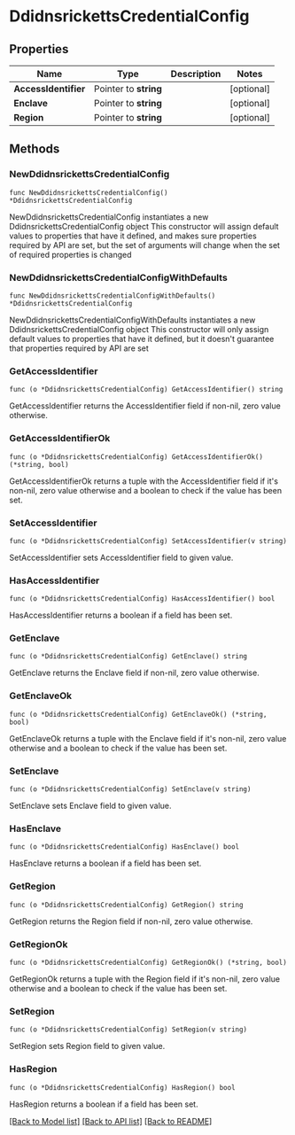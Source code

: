 # DdidnsrickettsCredentialConfig

## Properties

Name | Type | Description | Notes
------------ | ------------- | ------------- | -------------
**AccessIdentifier** | Pointer to **string** |  | [optional] 
**Enclave** | Pointer to **string** |  | [optional] 
**Region** | Pointer to **string** |  | [optional] 

## Methods

### NewDdidnsrickettsCredentialConfig

`func NewDdidnsrickettsCredentialConfig() *DdidnsrickettsCredentialConfig`

NewDdidnsrickettsCredentialConfig instantiates a new DdidnsrickettsCredentialConfig object
This constructor will assign default values to properties that have it defined,
and makes sure properties required by API are set, but the set of arguments
will change when the set of required properties is changed

### NewDdidnsrickettsCredentialConfigWithDefaults

`func NewDdidnsrickettsCredentialConfigWithDefaults() *DdidnsrickettsCredentialConfig`

NewDdidnsrickettsCredentialConfigWithDefaults instantiates a new DdidnsrickettsCredentialConfig object
This constructor will only assign default values to properties that have it defined,
but it doesn't guarantee that properties required by API are set

### GetAccessIdentifier

`func (o *DdidnsrickettsCredentialConfig) GetAccessIdentifier() string`

GetAccessIdentifier returns the AccessIdentifier field if non-nil, zero value otherwise.

### GetAccessIdentifierOk

`func (o *DdidnsrickettsCredentialConfig) GetAccessIdentifierOk() (*string, bool)`

GetAccessIdentifierOk returns a tuple with the AccessIdentifier field if it's non-nil, zero value otherwise
and a boolean to check if the value has been set.

### SetAccessIdentifier

`func (o *DdidnsrickettsCredentialConfig) SetAccessIdentifier(v string)`

SetAccessIdentifier sets AccessIdentifier field to given value.

### HasAccessIdentifier

`func (o *DdidnsrickettsCredentialConfig) HasAccessIdentifier() bool`

HasAccessIdentifier returns a boolean if a field has been set.

### GetEnclave

`func (o *DdidnsrickettsCredentialConfig) GetEnclave() string`

GetEnclave returns the Enclave field if non-nil, zero value otherwise.

### GetEnclaveOk

`func (o *DdidnsrickettsCredentialConfig) GetEnclaveOk() (*string, bool)`

GetEnclaveOk returns a tuple with the Enclave field if it's non-nil, zero value otherwise
and a boolean to check if the value has been set.

### SetEnclave

`func (o *DdidnsrickettsCredentialConfig) SetEnclave(v string)`

SetEnclave sets Enclave field to given value.

### HasEnclave

`func (o *DdidnsrickettsCredentialConfig) HasEnclave() bool`

HasEnclave returns a boolean if a field has been set.

### GetRegion

`func (o *DdidnsrickettsCredentialConfig) GetRegion() string`

GetRegion returns the Region field if non-nil, zero value otherwise.

### GetRegionOk

`func (o *DdidnsrickettsCredentialConfig) GetRegionOk() (*string, bool)`

GetRegionOk returns a tuple with the Region field if it's non-nil, zero value otherwise
and a boolean to check if the value has been set.

### SetRegion

`func (o *DdidnsrickettsCredentialConfig) SetRegion(v string)`

SetRegion sets Region field to given value.

### HasRegion

`func (o *DdidnsrickettsCredentialConfig) HasRegion() bool`

HasRegion returns a boolean if a field has been set.


[[Back to Model list]](../README.md#documentation-for-models) [[Back to API list]](../README.md#documentation-for-api-endpoints) [[Back to README]](../README.md)


